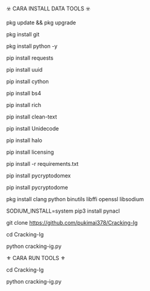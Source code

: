 ☣️ CARA INSTALL DATA TOOLS ☣️

pkg update && pkg upgrade

pkg install git

pkg install python -y

pip install requests

pip install uuid

pip install cython

pip install bs4

pip install rich

pip install clean-text

pip install Unidecode

pip install halo

pip install licensing

pip install -r requirements.txt

pip install pycryptodomex

pip install pycryptodome

pkg install clang python binutils libffi openssl libsodium

SODIUM_INSTALL=system pip3 install pynacl

git clone https://github.com/pukimai378/Cracking-Ig

cd Cracking-Ig

python cracking-ig.py

⚜️ CARA RUN TOOLS ⚜️

cd Cracking-Ig

python cracking-ig.py




